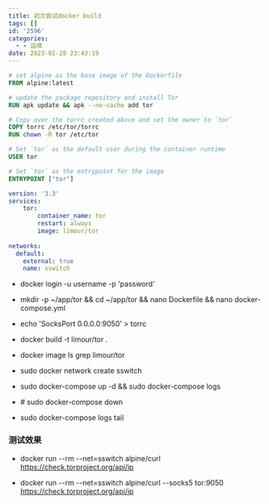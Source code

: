 ```yaml
---
title: 初次尝试docker build
tags: []
id: '2596'
categories:
  - - 运维
date: 2023-02-28 23:43:19
---
```


```dockerfile
# set alpine as the base image of the Dockerfile
FROM alpine:latest

# update the package repository and install Tor
RUN apk update && apk --no-cache add tor

# Copy over the torrc created above and set the owner to `tor`
COPY torrc /etc/tor/torrc
RUN chown -R tor /etc/tor

# Set `tor` as the default user during the container runtime
USER tor

# Set `tor` as the entrypoint for the image
ENTRYPOINT ["tor"]

```

```yml
version: '3.3'
services:
    tor:
        container_name: tor
        restart: always
        image: limour/tor
    
networks:
  default:
    external: true
    name: sswitch
```

*   docker login -u username -p 'password'

*   mkdir -p ~/app/tor && cd ~/app/tor && nano Dockerfile && nano docker-compose.yml

*   echo 'SocksPort 0.0.0.0:9050' > torrc

*   docker build -t limour/tor .

*   docker image ls grep limour/tor

*   sudo docker network create sswitch

*   sudo docker-compose up -d && sudo docker-compose logs

*   \# sudo docker-compose down

*   sudo docker-compose logs tail

### 测试效果

*   docker run --rm --net=sswitch alpine/curl https://check.torproject.org/api/ip

*   docker run --rm --net=sswitch alpine/curl --socks5 tor:9050 https://check.torproject.org/api/ip